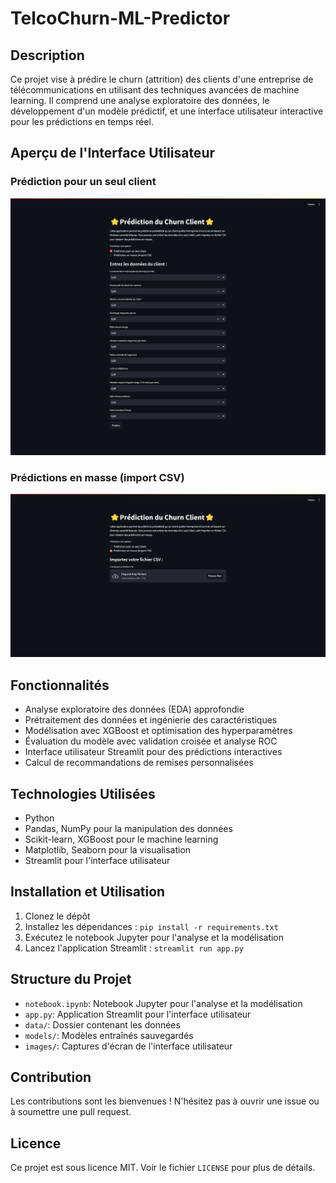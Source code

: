 # TelcoChurn-ML-Predictor

## Description
Ce projet vise à prédire le churn (attrition) des clients d'une entreprise de télécommunications en utilisant des techniques avancées de machine learning. Il comprend une analyse exploratoire des données, le développement d'un modèle prédictif, et une interface utilisateur interactive pour les prédictions en temps réel.

## Aperçu de l'Interface Utilisateur

### Prédiction pour un seul client
![Interface utilisateur pour un seul client](images/2.png)

### Prédictions en masse (import CSV)
![Interface utilisateur pour prédictions en masse](images/1.png)

## Fonctionnalités
- Analyse exploratoire des données (EDA) approfondie
- Prétraitement des données et ingénierie des caractéristiques
- Modélisation avec XGBoost et optimisation des hyperparamètres
- Évaluation du modèle avec validation croisée et analyse ROC
- Interface utilisateur Streamlit pour des prédictions interactives
- Calcul de recommandations de remises personnalisées

## Technologies Utilisées
- Python
- Pandas, NumPy pour la manipulation des données
- Scikit-learn, XGBoost pour le machine learning
- Matplotlib, Seaborn pour la visualisation
- Streamlit pour l'interface utilisateur

## Installation et Utilisation
1. Clonez le dépôt
2. Installez les dépendances : `pip install -r requirements.txt`
3. Exécutez le notebook Jupyter pour l'analyse et la modélisation
4. Lancez l'application Streamlit : `streamlit run app.py`

## Structure du Projet
- `notebook.ipynb`: Notebook Jupyter pour l'analyse et la modélisation
- `app.py`: Application Streamlit pour l'interface utilisateur
- `data/`: Dossier contenant les données 
- `models/`: Modèles entraînés sauvegardés
- `images/`: Captures d'écran de l'interface utilisateur

## Contribution
Les contributions sont les bienvenues ! N'hésitez pas à ouvrir une issue ou à soumettre une pull request.

## Licence
Ce projet est sous licence MIT. Voir le fichier `LICENSE` pour plus de détails.